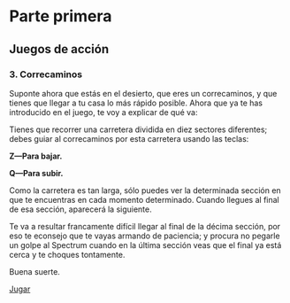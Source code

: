 # Parte primera

## Juegos de acción

### 3. Correcaminos

Suponte ahora que estás en el desierto, que eres un correcaminos, y que tienes que llegar a tu casa lo más rápido posible. Ahora que ya te has introducido en el juego, te voy a explicar de qué va:

Tienes que recorrer una carretera dividida en diez sectores diferentes; debes guiar al correcaminos por esta carretera usando las teclas:

**Z—Para bajar.**

**Q—Para subir.**

Como la carretera es tan larga, sólo puedes ver la determinada sección en que te encuentras en cada momento determinado. Cuando llegues al final de esa sección, aparecerá la siguiente.

Te va a resultar francamente difícil llegar al final de la décima sección, por eso te econsejo que te vayas armando de paciencia; y procura no pegarle un golpe al Spectrum cuando en la última sección veas que el final ya está cerca y te choques tontamente.

Buena suerte.

[Jugar](http://torinak.com/qaop#l=https://raw.githubusercontent.com/carlosparamio/elgjs-hartnell/master/1-03/correcaminos.tap)
